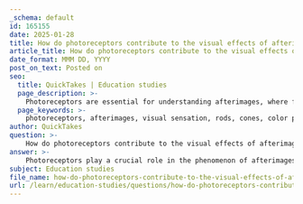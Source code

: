 ```yaml
---
_schema: default
id: 165155
date: 2025-01-28
title: How do photoreceptors contribute to the visual effects of afterimages?
article_title: How do photoreceptors contribute to the visual effects of afterimages?
date_format: MMM DD, YYYY
post_on_text: Posted on
seo:
  title: QuickTakes | Education studies
  page_description: >-
    Photoreceptors are essential for understanding afterimages, where fatigued cones lead to complementary color perception after staring at a specific color.
  page_keywords: >-
    photoreceptors, afterimages, visual sensation, rods, cones, color perception, color opponency, overstimulation, fatigue, visual processing, complementary colors
author: QuickTakes
question: >-
    How do photoreceptors contribute to the visual effects of afterimages?
answer: >-
    Photoreceptors play a crucial role in the phenomenon of afterimages, which are visual sensations that persist after the original stimulus has been removed. The two main types of photoreceptors in the retina are rods and cones. Rods are primarily responsible for vision in low light conditions, while cones are responsible for color perception and detail.\n\nWhen a person stares at a specific color for an extended period, the photoreceptors that are sensitive to that color become fatigued. For instance, if an individual looks at a bright red image, the red-sensitive cone photoreceptors become overstimulated and eventually tire out. When the individual then looks away from the red stimulus, the fatigued red photoreceptors are less responsive, while the opposing green-sensitive cones (which are not fatigued) become more dominant in the visual processing. This results in the perception of a green afterimage, as the brain interprets the signals from the less fatigued photoreceptors.\n\nThis competition between the different types of cone photoreceptors is a key factor in the creation of afterimages. The phenomenon can be explained by the concept of color opponency, where colors are perceived in relation to their opposites (e.g., red vs. green, blue vs. yellow). When one color is overstimulated, its opponent color can dominate perception once the stimulus is removed.\n\nIn summary, photoreceptors contribute to the visual effects of afterimages by becoming fatigued from prolonged exposure to a specific color, leading to a temporary imbalance in the signals sent to the brain, which results in the perception of an afterimage in the complementary color.
subject: Education studies
file_name: how-do-photoreceptors-contribute-to-the-visual-effects-of-afterimages.md
url: /learn/education-studies/questions/how-do-photoreceptors-contribute-to-the-visual-effects-of-afterimages
---
```


&nbsp;